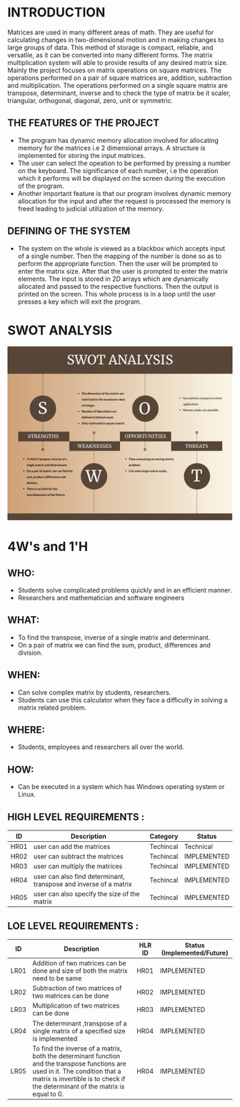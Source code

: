 # INTRODUCTION

 Matrices are used in many different areas of math. They are useful for calculating changes in two-dimensional motion and in making changes to large groups of data. This method of storage is compact, reliable, and versatile, as it can be converted into many different forms. 
 The  matrix multiplication system will able to provide results of any desired matrix size. Mainly the  project focuses on matrix operations on square matrices. The operations performed on a pair of square matrices are, addition, subtraction and multiplication. The operations performed on a single square matrix are transpose, determinant, inverse and to check the type of matrix be it scaler, triangular, orthogonal, diagonal, zero,  unit or  symmetric.



## THE FEATURES OF THE PROJECT

* The program has dynamic memory allocation involved for allocating memory for the matrices i.e 2 dimensional arrays. A structure is implemented for storing the input matrices.
* The user can select the opeation to be performed by pressing a number on the keyboard. The significance of each number, i.e the operation which it performs will be displayed on the screen during the execution of the program.
* Another important feature is that our program involves dynamic memory allocation for the input and after the request is processed the memory is freed leading to judicial utilization of the memory.

## DEFINING OF THE SYSTEM

* The system on the whole is viewed as a blackbox which accepts input of a single number. Then the mapping of the number is done so as to perform the appropriate function. Then the user will be prompted to enter the matrix size. After that the user is prompted to enter the matrix elements. The input is stored in 2D arrays which are dynamically allocated and passed to the respective functions. Then the output is printed on the screen. This whole process is in a loop until the user presses a key which will exit the program.


# SWOT ANALYSIS
 ![SWOT-Sample](https://github.com/Adithya1798/SDLC_26_HammerHeads/blob/main/1_Requirements/SWOT%20Analysis.png)


# 4W&#39;s and 1&#39;H

## WHO:
 * Students solve complicated problems quickly and in an efficient manner.
 * Researchers and mathematician and software engineers


## WHAT:
 * To find the transpose, inverse of a single matrix and determinant.
 * On a pair of matrix  we can find the sum, product, differences and division.


## WHEN:
 * Can  solve complex matrix by students, researchers.
 * Students can use this calculator when they face a difficulty in solving a matrix related problem.



## WHERE:
 * Students, employees and researchers  all over the world.

## HOW:
 * Can be executed in a system which has Windows operating system or Linux.


## HIGH LEVEL REQUIREMENTS : 
| ID | Description | Category | Status | 
| ----- | ----- | ------- | ---------|
| HR01 | user can add the matrices | Techincal |Technical| IMPLEMENTED |
| HR02 | user can subtract the matrices | Techincal | IMPLEMENTED | 
| HR03 | user can multiply the matrices | Techincal |  IMPLEMENTED  |
| HR04 | user can also  find determinant, transpose and inverse of a matrix | Techincal |  IMPLEMENTED  |
| HR05 | user can also  specify the size of the matrix| Techincal |  IMPLEMENTED  |

##  LOE LEVEL REQUIREMENTS :
 
| ID | Description | HLR ID | Status (Implemented/Future) |
| ------ | --------- | ------ | ----- |
| LR01 | Addition of two matrices can be done  and size of both the matrix need to be same | HR01 |  IMPLEMENTED |
| LR02 | Subtraction of two matrices of two matrices can be  done | HR02 | IMPLEMENTED |
| LR03 | Multiplication of two matrices can be  done | HR03 |  IMPLEMENTED  |
| LR04 | The determinant ,transpose of a single matrix of a specified size is implemented| HR04 |  IMPLEMENTED  |
| LR05 | To find the inverse of a matrix, both the determinant function and the transpose functions are used in it. The condition that a matrix is invertible is to check if the determinant of the matrix is equal to 0. | HR04 |  IMPLEMENTED  |
